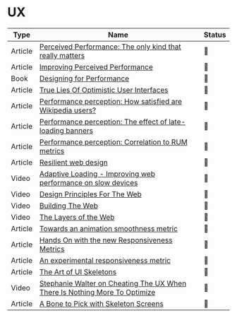 # UX

| Type    | Name                                                                                                                                                              | Status          |
| ------- | ----------------------------------------------------------------------------------------------------------------------------------------------------------------- | --------------- |
| Article | [Perceived Performance: The only kind that really matters](https://www.youtube.com/watch?v=USH4iPQ44LQ)                                                           | :bookmark_tabs: |
| Article | [Improving Perceived Performance](./improve-perceived-performance.pdf)                                                                                            | :bookmark_tabs: |
| Book    | [Designing for Performance](https://designingforperformance.com)                                                                                                  | :bookmark_tabs: |
| Article | [True Lies Of Optimistic User Interfaces](https://www.smashingmagazine.com/2016/11/true-lies-of-optimistic-user-interfaces)                                       | :bookmark_tabs: |
| Article | [Performance perception: How satisfied are Wikipedia users?](https://techblog.wikimedia.org/2019/05/29/performance-perception-how-satisfied-are-wikipedia-users)  | :bookmark_tabs: |
| Article | [Performance perception: The effect of late-loading banners](https://techblog.wikimedia.org/2019/06/13/performance-perception-the-effect-of-late-loading-banners) | :bookmark_tabs: |
| Article | [Performance perception: Correlation to RUM metrics](https://techblog.wikimedia.org/2019/06/17/performance-perception-correlation-to-rum-metrics)                 | :bookmark_tabs: |
| Article | [Resilient web design](https://resilientwebdesign.com)                                                                                                            | :bookmark_tabs: |
| Video   | [Adaptive Loading - Improving web performance on slow devices](https://www.youtube.com/watch?v=puUPpVrIRkc&t=488s)                                                | :bookmark_tabs: |
| Video   | [Design Principles For The Web](https://vimeo.com/496918165)                                                                                                      | :bookmark_tabs: |
| Video   | [Building The Web](https://www.youtube.com/watch?v=b2PaxNwr9nI)                                                                                                   | :bookmark_tabs: |
| Video   | [The Layers of the Web](https://www.youtube.com/watch?v=96DCTASFniI&list=PLgaHsrPMLcFBD8kHNmgeBstA3zOxY_x-j&index=3)                                              | :bookmark_tabs: |
| Article | [Towards an animation smoothness metric](https://web.dev/smoothness)                                                                                              | :bookmark_tabs: |
| Article | [Hands On with the new Responsiveness Metrics](https://calendar.perfplanet.com/2021/hands-on-with-the-new-responsiveness-metrics)                                 | :bookmark_tabs: |
| Article | [An experimental responsiveness metric](https://web.dev/responsiveness)                                                                                           | :bookmark_tabs: |
| Article | [The Art of UI Skeletons](http://farmdev.com/thoughts/108/the-art-of-ui-skeletons)                                                                                | :bookmark_tabs: |
| Video   | [Stephanie Walter on Cheating The UX When There Is Nothing More To Optimize](https://vimeo.com/251825705)                                                         | :bookmark_tabs: |
| Article | [A Bone to Pick with Skeleton Screens](https://www.viget.com/articles/a-bone-to-pick-with-skeleton-screens)                                                       | :bookmark_tabs: |
